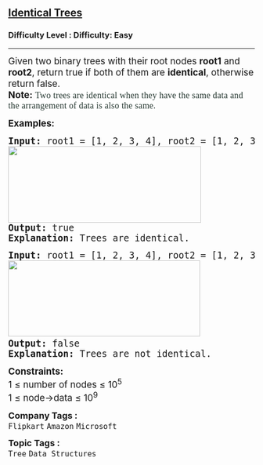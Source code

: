 <h2><a href="https://www.geeksforgeeks.org/problems/determine-if-two-trees-are-identical/1?page=1&difficulty%5B%5D=0&category%5B%5D=Tree&sortBy=submissions">Identical Trees</a></h2><h3>Difficulty Level : Difficulty: Easy</h3><hr><div class="problems_problem_content__Xm_eO"><p><span style="font-size: 14pt;">Given two binary trees with their root nodes <strong>root1</strong> and <strong>root2</strong>, return true if both of them are <strong>identical</strong>, otherwise return false.<br><strong>Note:</strong> </span><span style="box-sizing: border-box; color: #273932; font-family: Nunito, serif; font-size: 18px; letter-spacing: 0.21px; background-color: #ffffff;">Two trees are&nbsp;</span><span style="box-sizing: border-box; color: #273932; font-family: Nunito, serif; font-size: 18px; letter-spacing: 0.21px; background-color: #ffffff;"><span style="box-sizing: border-box;">identical</span></span><span style="box-sizing: border-box; color: #273932; font-family: Nunito, serif; font-size: 18px; letter-spacing: 0.21px; background-color: #ffffff;">&nbsp;when they have the same&nbsp;</span><span style="box-sizing: border-box; color: #273932; font-family: Nunito, serif; font-size: 18px; letter-spacing: 0.21px; background-color: #ffffff;"><span style="box-sizing: border-box;">data</span></span><span style="box-sizing: border-box; color: #273932; font-family: Nunito, serif; font-size: 18px; letter-spacing: 0.21px; background-color: #ffffff;">&nbsp;and the&nbsp;</span><span style="box-sizing: border-box; color: #273932; font-family: Nunito, serif; font-size: 18px; letter-spacing: 0.21px; background-color: #ffffff;"><span style="box-sizing: border-box;">arrangement</span></span><span style="box-sizing: border-box; color: #273932; font-family: Nunito, serif; font-size: 18px; letter-spacing: 0.21px; background-color: #ffffff;"> of data is also the same.</span></p>
<p><span style="font-size: 14pt;"><strong>Examples:</strong></span></p>
<pre><span style="font-size: 14pt;"><strong>Input: </strong>root1 = [1, 2, 3, 4], root2 = [1, 2, 3, 4]</span><br><span style="font-size: 14pt;"><img src="https://media.geeksforgeeks.org/img-practice/prod/addEditProblem/908073/Web/Other/blobid0_1754975505.webp" width="394" height="156"></span><br><span style="font-size: 14pt;"><strong>Output: </strong>true<strong>
Explanation: </strong>Trees are identical.</span></pre>
<pre><span style="font-size: 14pt;"><strong>Input: </strong>root1 = [1, 2, 3, 4], root2 = [1, 2, 3, N, N, 4]
<img src="https://media.geeksforgeeks.org/img-practice/prod/addEditProblem/908073/Web/Other/blobid1_1754975553.webp" width="392" height="155"> </span><br><span style="font-size: 14pt;"><strong>Output: </strong>false<strong>
Explanation: </strong>Trees are not identical.</span></pre>
<p><span style="font-size: 14pt;"><strong>Constraints:</strong><br>1 ≤ number of nodes ≤ 10<sup>5</sup><br>1 ≤ node-&gt;data ≤ 10<sup>9</sup></span></p></div><p><span style=font-size:18px><strong>Company Tags : </strong><br><code>Flipkart</code>&nbsp;<code>Amazon</code>&nbsp;<code>Microsoft</code>&nbsp;<br><p><span style=font-size:18px><strong>Topic Tags : </strong><br><code>Tree</code>&nbsp;<code>Data Structures</code>&nbsp;